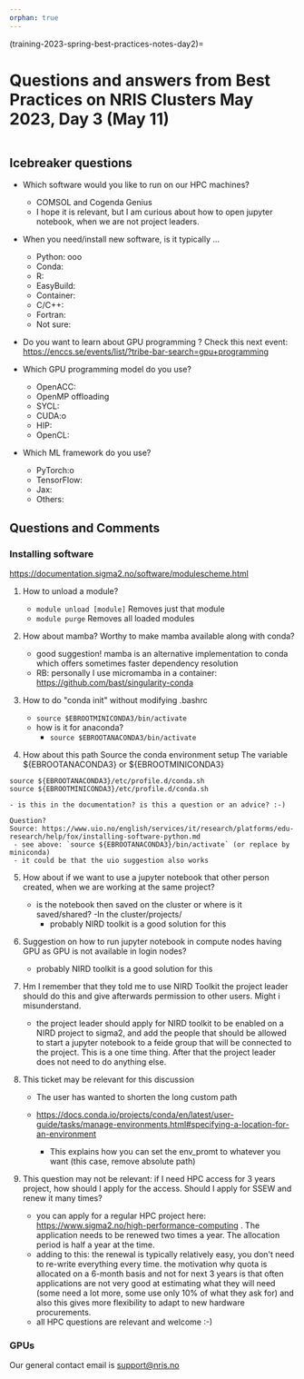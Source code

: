 ```yaml
---
orphan: true
---
```


(training-2023-spring-best-practices-notes-day2)=
# Questions and answers from Best Practices on NRIS Clusters May 2023, Day 3 (May 11)

```{contents} Table of Contents
```

## Icebreaker questions

- Which software would you like to run on our HPC machines?
    - COMSOL and Cogenda Genius
    - I hope it is relevant, but I am curious about how to open jupyter notebook, when we are not project leaders.


- When you need/install new software, is it typically ...
  - Python: ooo
  - Conda:
  - R:
  - EasyBuild:
  - Container:
  - C/C++:
  - Fortran:
  - Not sure: 

- Do you want to learn about GPU programming ?
Check this next event: https://enccs.se/events/list/?tribe-bar-search=gpu+programming

- Which GPU programming model do you use?
  - OpenACC:
  - OpenMP offloading
  - SYCL:
  - CUDA:o
  - HIP:
  - OpenCL:
  
- Which ML framework do you use?
  - PyTorch:o
  - TensorFlow:
  - Jax:
  - Others:  

## Questions and Comments 

### Installing software
https://documentation.sigma2.no/software/modulescheme.html

1. How to unload a module?
    * `module unload [module]` Removes just that module
    * `module purge` Removes all loaded modules

2. How about mamba? Worthy to make mamba available along with conda?
   - good suggestion! mamba is an alternative implementation to conda which offers sometimes faster dependency resolution
   - RB: personally I use micromamba in a container: https://github.com/bast/singularity-conda

3. How to do "conda init" without modifying .bashrc
    - `source $EBROOTMINICONDA3/bin/activate `
    - how is it for anaconda?
      - `source $EBROOTANACONDA3/bin/activate`

4. How about this path
 Source the conda environment setup
 The variable ${EBROOTANACONDA3} or ${EBROOTMINICONDA3}

```
source ${EBROOTANACONDA3}/etc/profile.d/conda.sh
source ${EBROOTMINICONDA3}/etc/profile.d/conda.sh
```
    - is this in the documentation? is this a question or an advice? :-)
    
    Question?
    Source: https://www.uio.no/english/services/it/research/platforms/edu-research/help/fox/installing-software-python.md
     - see above: `source ${EBROOTANACONDA3}/bin/activate` (or replace by miniconda)
     - it could be that the uio suggestion also works

5. How about if we want to use a jupyter notebook that other person created, when we are working at the same project?
   - is the notebook then saved on the cluster or where is it saved/shared? 
   -In the cluster/projects/
      - probably NIRD toolkit is a good solution for this

6. Suggestion on how to run jupyter notebook in compute nodes having GPU as GPU is not available in login nodes?
   - probably NIRD toolkit is a good solution for this

7. Hm I remember that they told me to use NIRD Toolkit the project leader should do this and give afterwards permission to other users. Might i misunderstand.
    - the project leader should apply for NIRD toolkit to be enabled on a NIRD project to sigma2, and add the people that should be allowed to start a jupyter notebook to a feide group that will be connected to the project. This is a one time thing. After that the project leader does not need to do anything else.

8. This ticket may be relevant for this discussion
     - The user has wanted to shorten the long custom path
     
    - https://docs.conda.io/projects/conda/en/latest/user-guide/tasks/manage-environments.html#specifying-a-location-for-an-environment
        - This explains how you can set the env_promt to whatever you want (this case, remove absolute path)
        

9. This question may not be relevant: if I need HPC access for 3 years project, how should I apply for the access. Should I apply for SSEW and renew it many times?
    - you can apply for a regular HPC project here: https://www.sigma2.no/high-performance-computing . The application needs to be renewed two times a year. The allocation period is half a year at the time. 
    - adding to this: the renewal is typically relatively easy, you don't need to re-write everything every time. the motivation why quota is allocated on a 6-month basis and not for next 3 years is that often applications are not very good at estimating what they will need (some need a lot more, some use only 10% of what they ask for) and also this gives more flexibility to adapt to new hardware procurements.
    - all HPC questions are relevant and welcome :-)


### GPUs


Our general contact email is  support@nris.no

